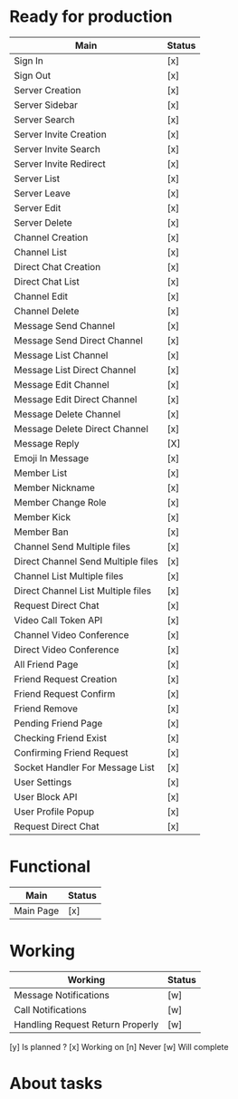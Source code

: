 # Ready for production
|   Main	                             |   Status |	
|---	                                 |---	|
|   Sign In                              |  [x] |
|   Sign Out                             |  [x] |
|   Server Creation	                     |  [x]	|   	
|   Server Sidebar	                     |  [x]	|   	
|   Server Search	                     |  [x]	|   	
|   Server Invite Creation	             |  [x]	|   	
|   Server Invite Search	             |  [x]	|   	
|   Server Invite Redirect	             |  [x]	|   	
|   Server List                          |  [x]	|
|   Server Leave                         |  [x]	|
|   Server Edit	                         |  [x]	|   	
|   Server Delete	                     |  [x]	|   	
|   Channel Creation	                 |  [x]	|   	
|   Channel List    	                 |  [x]	|   	
|   Direct Chat Creation	             |  [x]	|   	
|   Direct Chat List    	             |  [x]	|   	
|   Channel Edit	                     |  [x]	|   	
|   Channel Delete	                     |  [x]	|   	
|   Message Send Channel	             |  [x]	|   	
|   Message Send Direct Channel	         |  [x]	|   	
|   Message List Channel	             |  [x]	|   	
|   Message List Direct Channel	         |  [x]	|   	
|   Message Edit Channel                 |  [x]	|   	
|   Message Edit Direct Channel          |  [x]	|   	
|   Message Delete Channel               |  [x]	|   	
|   Message Delete Direct Channel        |  [x]	|   	
|   Message Reply                        |  [X] |   	
|   Emoji In Message                     |  [x]	|   	
|   Member List 	                     |  [x]	|   	
|   Member Nickname	                     |  [x]	|   	
|   Member Change Role       	         |  [x]	|   	
|   Member Kick                	         |  [x]	| 
|   Member Ban                	         |  [x]	| 
|   Channel Send Multiple files          |  [x]	|   	 	
|   Direct Channel Send Multiple files   |  [x]	| 
|   Channel List Multiple files          |  [x]	|   	 	
|   Direct Channel List Multiple files   |  [x]	| 
|   Request Direct Chat     	         |  [x]	|   	
|   Video Call Token API                 |  [x]	|   
|   Channel Video Conference	         |  [x]	|   	
|   Direct Video Conference              |  [x]	|   
|   All Friend Page                      |  [x] |
|   Friend Request Creation	             |  [x]	|   	
|   Friend Request Confirm 	             |  [x]	|  
|   Friend Remove       	             |  [x]	|   	
|   Pending Friend Page                  |  [x] |
|   Checking Friend Exist                |  [x] | 
|   Confirming Friend Request            |  [x] |  
|   Socket Handler For Message List      |  [x] |
|   User Settings                        |  [x] |  
|   User Block API                       |  [x] |  
|   User Profile Popup	                 |  [x]	|   	
|   Request Direct Chat     	         |  [x]	|   	


# Functional

|   Main	                             |   Status |	
|---	                                 |---	|
|   Main Page	                         |  [x] |   	



# Working 
|   Working	                             |   Status	
|---	                                 |---		
|   Message Notifications                |  [w] |   	
|   Call Notifications                   |  [w] | 
|   Handling Request Return Properly     |  [w] |  


[y] Is planned ?
[x] Working on
[n] Never 
[w] Will complete

# About tasks
